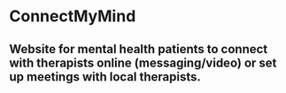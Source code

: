 # ConnectMyMind

## Website for mental health patients to connect with therapists online (messaging/video) or set up meetings with local therapists.
